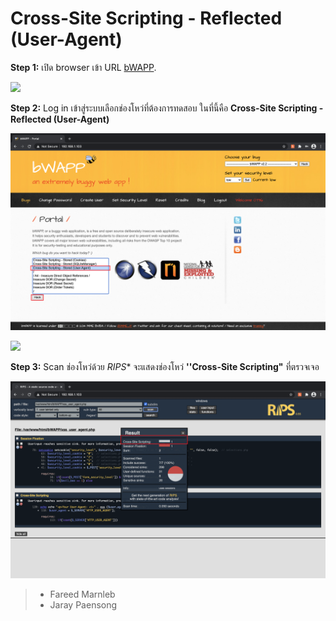 # Cross-Site Scripting - Reflected (User-Agent)

**Step 1:** เปิด browser เข้า URL [bWAPP](#).

![](images/bwapp1-1.png)

**Step 2:** Log in เข้าสู่ระบบเลือกช่องโหว่ที่ต้องการทดสอบ ในที่นี้คือ **Cross-Site Scripting - Reflected (User-Agent)**

![](images/bwapp2.png)

![](images/bwapp3.png)

**Step 3:** Scan ช่องโหว่ด้วย *RIPS** จะแสดงช่องโหว่ **''Cross-Site Scripting"** ที่ตรวจเจอ

![](images/bwapp4.png)

>  -  Fareed Marnleb
>  -  Jaray Paensong